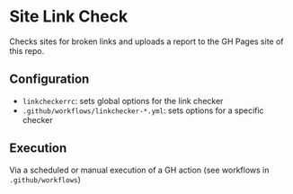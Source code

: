 # Site Link Check
Checks sites for broken links and uploads a report to the GH Pages site of this repo.

## Configuration
- `linkcheckerrc`: sets global options for the link checker
- `.github/workflows/linkchecker-*.yml`: sets options for a specific checker

## Execution
Via a scheduled or manual execution of a GH action (see workflows in `.github/workflows`)
